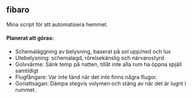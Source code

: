 ## fibaro
Mina script för att automatisera hemmet.

#### Planerat att göras:

* Schemaläggning av belysning, baserat på sol upp/ned och lux
* Utebelysning: schemalagd, rörelsekänslig och närvarostyrd
* Golvvärme: Sänk temp på natten, tillåt inte alla rum ha öppna spjäll samtidigt
* Flugfångare: Var inte tänd när det inte finns några flugor.
* Gonattsagan: Dämpa stegvis volymen och stäng av när det är lugnt i rummet.